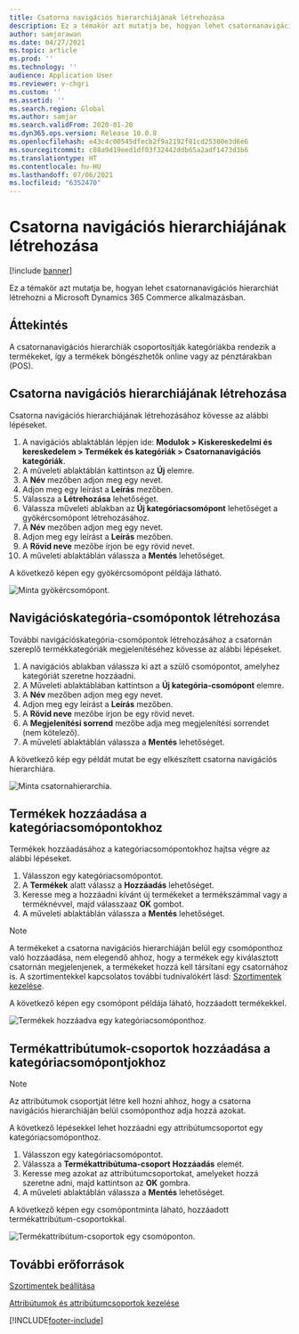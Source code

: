 ```yaml
---
title: Csatorna navigációs hierarchiájának létrehozása
description: Ez a témakör azt mutatja be, hogyan lehet csatornanavigációs hierarchiát létrehozni a Microsoft Dynamics 365 Commerce alkalmazásban.
author: samjarawan
ms.date: 04/27/2021
ms.topic: article
ms.prod: ''
ms.technology: ''
audience: Application User
ms.reviewer: v-chgri
ms.custom: ''
ms.assetid: ''
ms.search.region: Global
ms.author: samjar
ms.search.validFrom: 2020-01-20
ms.dyn365.ops.version: Release 10.0.8
ms.openlocfilehash: e43c4c00545dfecb2f9a2192f81cd25300e3d6e6
ms.sourcegitcommit: c08a9d19eed1df03f32442ddb65a2adf1473d3b6
ms.translationtype: HT
ms.contentlocale: hu-HU
ms.lasthandoff: 07/06/2021
ms.locfileid: "6352470"
---
```

# <a name="create-a-channel-navigation-hierarchy"></a>Csatorna navigációs hierarchiájának létrehozása


[!include [banner](includes/banner.md)]

Ez a témakör azt mutatja be, hogyan lehet csatornanavigációs hierarchiát létrehozni a Microsoft Dynamics 365 Commerce alkalmazásban.

## <a name="overview"></a>Áttekintés

A csatornanavigációs hierarchiák csoportosítják kategóriákba rendezik a termékeket, így a termékek böngészhetők online vagy az pénztárakban (POS).

## <a name="create-a-channel-navigation-hierarchy"></a>Csatorna navigációs hierarchiájának létrehozása

Csatorna navigációs hierarchiájának létrehozásához kövesse az alábbi lépéseket.

1. A navigációs ablaktáblán lépjen ide: **Modulok \> Kiskereskedelmi és kereskedelem \> Termékek és kategóriák \> Csatornanavigációs kategóriák**.
1. A műveleti ablaktáblán kattintson az **Új** elemre.
1. A **Név** mezőben adjon meg egy nevet.
1. Adjon meg egy leírást a **Leírás** mezőben.
1. Válassza a **Létrehozása** lehetőséget.
1. Válassza műveleti ablakban az **Új kategóriacsomópont** lehetőséget a gyökércsomópont létrehozásához.
1. A **Név** mezőben adjon meg egy nevet.
1. Adjon meg egy leírást a **Leírás** mezőben.
1. A **Rövid neve** mezőbe írjon be egy rövid nevet.
1. A műveleti ablaktáblán válassza a **Mentés** lehetőséget.

A következő képen egy gyökércsomópont példája látható.

![Minta gyökércsomópont.](media/create-channel-hierarchy-1.png)

## <a name="create-navigation-category-nodes"></a>Navigációskategória-csomópontok létrehozása

További navigációskategória-csomópontok létrehozásához a csatornán szereplő termékkategóriák megjelenítéséhez kövesse az alábbi lépéseket.

1. A navigációs ablakban válassza ki azt a szülő csomópontot, amelyhez kategóriát szeretne hozzáadni.
1. A Műveleti ablaktáblában kattintson a **Új kategória-csomópont** elemre.
1. A **Név** mezőben adjon meg egy nevet.
1. Adjon meg egy leírást a **Leírás** mezőben.
1. A **Rövid neve** mezőbe írjon be egy rövid nevet.
1. A **Megjelenítési sorrend** mezőbe adja meg megjelenítési sorrendet (nem kötelező).
1. A műveleti ablaktáblán válassza a **Mentés** lehetőséget.

A következő kép egy példát mutat be egy elkészített csatorna navigációs hierarchiára.

![Minta csatornahierarchia.](media/create-channel-hierarchy-2.png)

## <a name="add-products-to-category-nodes"></a>Termékek hozzáadása a kategóriacsomópontokhoz

Termékek hozzáadásához a kategóriacsomópontokhoz hajtsa végre az alábbi lépéseket.

1. Válasszon egy kategóriacsomópontot.
1. A **Termékek** alatt válassz a **Hozzáadás** lehetőséget.
1. Keresse meg a hozzáadni kívánt új termékeket a termékszámmal vagy a terméknévvel, majd válasszaaz **OK** gombot.
1. A műveleti ablaktáblán válassza a **Mentés** lehetőséget.

> [!NOTE]
> A termékeket a csatorna navigációs hierarchiáján belül egy csomóponthoz való hozzáadása, nem elegendő ahhoz, hogy a termékek egy kiválasztott csatornán megjelenjenek, a termékeket hozzá kell társítani egy csatornához is. A szortimentekkel kapcsolatos további tudnivalókért lásd: [Szortimentek kezelése](assortments.md).

A következő képen egy csomópont példája láható, hozzáadott termékekkel.

![Termékek hozzáadva egy kategóriacsomóponthoz.](media/create-channel-hierarchy-3.png)

## <a name="add-product-attribute-groups-to-category-nodes"></a>Termékattribútumok-csoportok hozzáadása a kategóriacsomópontjokhoz

> [!NOTE]
> Az attribútumok csoportját létre kell hozni ahhoz, hogy a csatorna navigációs hierarchiáján belül csomóponthoz adja hozzá azokat.

A következő lépésekkel lehet hozzáadni egy attribútumcsoportot egy kategóriacsomóponthoz.

1. Válasszon egy kategóriacsomópontot.
1. Válassza a **Termékattribútuma-csoport** **Hozzáadás** elemét.
1. Keresse meg azokat az attribútumcsoportokat, amelyeket hozzá szeretne adni, majd kattintson az **OK** gombra.
1. A műveleti ablaktáblán válassza a **Mentés** lehetőséget.

A következő képen egy csomópontminta láható, hozzáadott termékattribútum-csoportokkal.

![Termékattribútum-csoportok egy csomóponton.](media/create-channel-hierarchy-4.png)

## <a name="additional-resources"></a>További erőforrások

[Szortimentek beállítása](set-up-assortments.md)

[Attribútumok és attribútumcsoportok kezelése](attribute-attributegroups-lifecycle.md)


[!INCLUDE[footer-include](../includes/footer-banner.md)]
